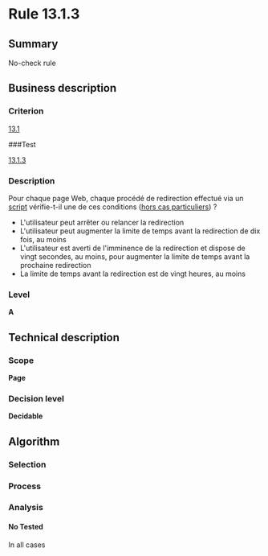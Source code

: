 # Rule 13.1.3

## Summary

No-check rule

## Business description

### Criterion

[13.1](http://references.modernisation.gouv.fr/referentiel-technique-0#crit-13-1)

###Test

[13.1.3](http://references.modernisation.gouv.fr/referentiel-technique-0#test-13-1-3)

### Description

Pour chaque page Web, chaque proc&eacute;d&eacute; de redirection effectu&eacute; via un <a href="http://references.modernisation.gouv.fr/sites/default/files/RGAA3_RC2-1/glossaire.htm#mScript">script</a> v&eacute;rifie-t-il une de ces conditions (<a href="http://references.modernisation.gouv.fr/sites/default/files/RGAA3_RC2-1/cas_particulier.htm#cpCrit13-1" title="Cas particuliers pour le crit&egrave;re 13.1">hors cas particuliers</a>) ? 
 
 *  L'utilisateur peut arr&ecirc;ter ou relancer la redirection 
 *  L'utilisateur peut augmenter la limite de temps avant la redirection de dix fois, au moins 
 *  L'utilisateur est averti de l'imminence de la redirection et dispose de vingt secondes, au moins, pour augmenter la limite de temps avant la prochaine redirection 
 *  La limite de temps avant la redirection est de vingt heures, au moins 


### Level

**A**

## Technical description

### Scope

**Page**

### Decision level

**Decidable**

## Algorithm

### Selection

### Process

### Analysis

#### No Tested 

In all cases





